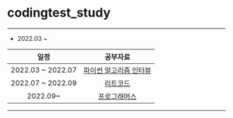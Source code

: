 # codingtest_study
---

- 2022.03 ~

|일정|공부자료|
|:---:|:---:|
|2022.03 ~ 2022.07|[파이썬 알고리즘 인터뷰](https://github.com/onlybooks/algorithm-interview)|
|2022.07 ~ 2022.09|[리트코드](https://leetcode.com/problemset/all/)|
|2022.09~ |[프로그래머스](https://school.programmers.co.kr/learn/challenges)|

---

